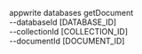 appwrite databases getDocument \
        --databaseId [DATABASE_ID] \
        --collectionId [COLLECTION_ID] \
        --documentId [DOCUMENT_ID]
